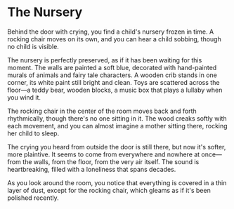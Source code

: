 # The Nursery

Behind the door with crying, you find a child's nursery frozen in time. A rocking chair moves on its own, and you can hear a child sobbing, though no child is visible.

The nursery is perfectly preserved, as if it has been waiting for this moment. The walls are painted a soft blue, decorated with hand-painted murals of animals and fairy tale characters. A wooden crib stands in one corner, its white paint still bright and clean. Toys are scattered across the floor—a teddy bear, wooden blocks, a music box that plays a lullaby when you wind it.

The rocking chair in the center of the room moves back and forth rhythmically, though there's no one sitting in it. The wood creaks softly with each movement, and you can almost imagine a mother sitting there, rocking her child to sleep.

The crying you heard from outside the door is still there, but now it's softer, more plaintive. It seems to come from everywhere and nowhere at once—from the walls, from the floor, from the very air itself. The sound is heartbreaking, filled with a loneliness that spans decades.

As you look around the room, you notice that everything is covered in a thin layer of dust, except for the rocking chair, which gleams as if it's been polished recently. 